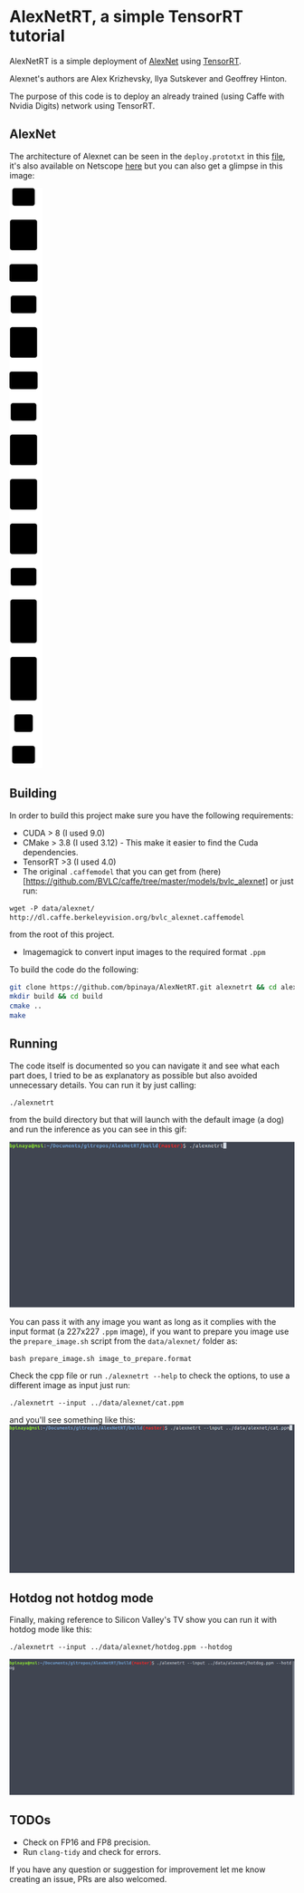 # AlexNetRT, a simple TensorRT tutorial

AlexNetRT is a simple deployment of [AlexNet](https://www.nvidia.cn/content/tesla/pdf/machine-learning/imagenet-classification-with-deep-convolutional-nn.pdf) using [TensorRT](https://developer.nvidia.com/tensorrt). 

Alexnet's authors are Alex Krizhevsky, Ilya Sutskever and Geoffrey Hinton.

The purpose of this code is to deploy an already trained (using Caffe with Nvidia Digits) network using TensorRT.

## AlexNet
The architecture of Alexnet can be seen in the `deploy.prototxt` in this [file](/data/alexnet/deploy.prototxt), it's also available on Netscope [here](https://ethereon.github.io/netscope/#/gist/457c00b2539672111ca602a40d7f728f) but you can also get a glimpse in this image:

![alexnet](/data/alexnet/alexnet.svg "Alexnet")

## Building

In order to build this project make sure you have the following requirements: 
- CUDA > 8 (I used 9.0)
- CMake > 3.8  (I used 3.12) - This make it easier to find the Cuda dependencies.
- TensorRT >3 (I used 4.0)
- The original `.caffemodel` that you can get from (here)[https://github.com/BVLC/caffe/tree/master/models/bvlc_alexnet] or just run:

```
wget -P data/alexnet/ http://dl.caffe.berkeleyvision.org/bvlc_alexnet.caffemodel
```
from the root of this project.
- Imagemagick to convert input images to the required format `.ppm`


To build the code do the following:

```bash
git clone https://github.com/bpinaya/AlexNetRT.git alexnetrt && cd alexnetrt
mkdir build && cd build
cmake ..
make
```
## Running
The code itself is documented so you can navigate it and see what each part does, I tried to be as explanatory as possible but also avoided unnecessary details.
You can run it by just calling:
```
./alexnetrt
```
from the build directory but that will launch with the default image (a dog) and run the inference as you can see in this gif:

![alexnet_basic](/data/alexnet/alexnet_simple.gif "Alexnet basic run.")

You can pass it with any image you want as long as it complies with the input format (a 227x227 `.ppm` image), if you want to prepare you image use the `prepare_image.sh` script from the `data/alexnet/` folder as:

```
bash prepare_image.sh image_to_prepare.format
```

Check the cpp file or run `./alexnetrt --help` to check the options, to use a different image as input just run:

```
./alexnetrt --input ../data/alexnet/cat.ppm
```
and you'll see something like this:
![alexnet_cat](/data/alexnet/alexnet_cat.gif "Alexnet with cat.")

## Hotdog not hotdog mode
Finally, making reference to Silicon Valley's TV show you can run it with hotdog mode like this:
```
./alexnetrt --input ../data/alexnet/hotdog.ppm --hotdog
```
![alexnet_hotdog](/data/alexnet/alexnet_hotdog.gif "Alexnet hotdog.")

## TODOs
- Check on FP16 and FP8 precision.
- Run `clang-tidy` and check for errors.

If you have any question or suggestion for improvement let me know creating an issue, PRs are also welcomed.